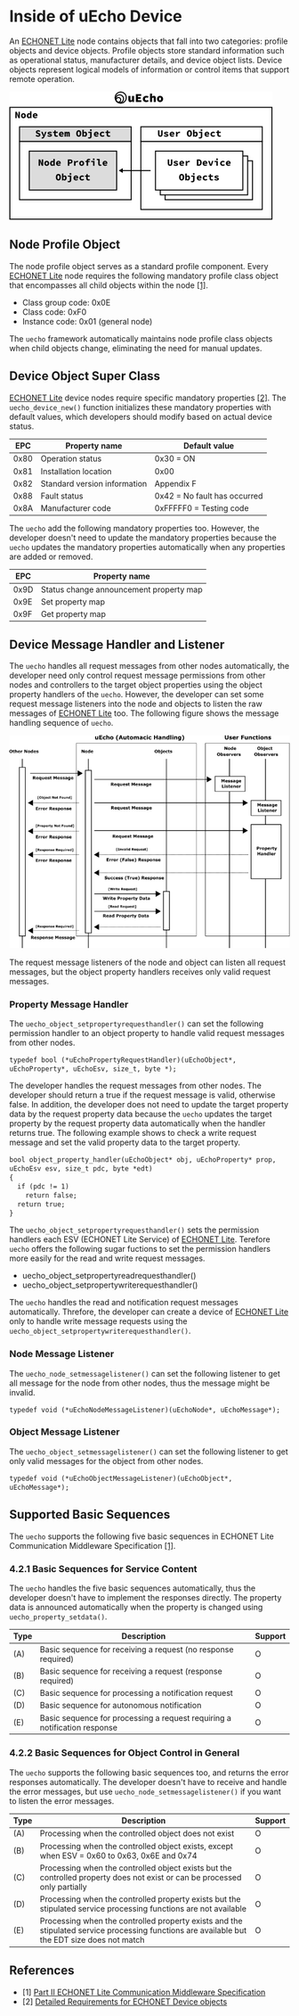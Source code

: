 # Inside of uEcho Device

An [ECHONET Lite][enet] node contains objects that fall into two categories: profile objects and device objects. Profile objects store standard information such as operational status, manufacturer details, and device object lists. Device objects represent logical models of information or control items that support remote operation.

![Device Objects](img/device_objects.png)

## Node Profile Object

The node profile object serves as a standard profile component. Every [ECHONET Lite][enet] node requires the following mandatory profile class object that encompasses all child objects within the node [\[1\]][enet-spec].

- Class group code: 0x0E
- Class code: 0xF0
- Instance code: 0x01 (general node)

The `uecho` framework automatically maintains node profile class objects when child objects change, eliminating the need for manual updates.

## Device Object Super Class

[ECHONET Lite][enet] device nodes require specific mandatory properties [\[2\]][enet-spec]. The `uecho_device_new()` function initializes these mandatory properties with default values, which developers should modify based on actual device status.

| EPC | Property name | Default value |
|---|---|---|
| 0x80 | Operation status | 0x30 = ON |
| 0x81 | Installation location | 0x00 |
| 0x82 | Standard version information | Appendix F |
| 0x88 | Fault status | 0x42 = No fault has occurred |
| 0x8A | Manufacturer code | 0xFFFFF0 = Testing code |

The `uecho` add the following mandatory properties too. However, the developer doesn't need to update the mandatory properties because the `uecho` updates the mandatory properties automatically when any properties are added or removed.

| EPC | Property name |
|---|---|
| 0x9D | Status change announcement property map |
| 0x9E | Set property map  |
| 0x9F | Get property map |

## Device Message Handler and Listener

The `uecho` handles all request messages from other nodes automatically, the developer need only control request message permissions from other nodes and controllers to the target object properties using the object property handlers of the `uecho`. However, the developer can set some request message listeners into the node and objects to listen the raw messages of [ECHONET Lite][enet] too. The following figure shows the message handling sequence of `uecho`.

![Node Observers](img/node_msg_handler.png)

The request message listeners of the node and object can listen all request messages, but the object property handlers receives only valid request messages.

### Property Message Handler

The `uecho_object_setpropertyrequesthandler()` can set the following permission handler to an object property to handle valid request messages from other nodes. 

```
typedef bool (*uEchoPropertyRequestHandler)(uEchoObject*, uEchoProperty*, uEchoEsv, size_t, byte *);
```

The developer handles the request messages from other nodes. The developer should return a true if the request message is valid, otherwise false. In addition, the developer does not need to update the target property data by the request property data because the `uecho` updates the target property by the request property data automatically when the handler returns true. The following example shows to check a write request message and set the valid property data to the target property.

```
bool object_property_handler(uEchoObject* obj, uEchoProperty* prop, uEchoEsv esv, size_t pdc, byte *edt)
{
  if (pdc != 1)
    return false;
  return true;
}
```

The `uecho_object_setpropertyrequesthandler()` sets the permission handlers each ESV (ECHONET Lite Service) of [ECHONET Lite][enet]. Terefore `uecho` offers the following sugar fuctions to set the  permission handlers more easily for the read and write request messages.

- uecho_object_setpropertyreadrequesthandler()
- uecho_object_setpropertywriterequesthandler()

The `uecho` handles the read and notification request messages automatically. Threfore, the developer can create a device of [ECHONET Lite][enet] only to handle write message requests using the `uecho_object_setpropertywriterequesthandler()`.

### Node Message Listener

The `uecho_node_setmessagelistener()` can set the following listener to get all message for the node from other nodes, thus the message might be invalid.

```
typedef void (*uEchoNodeMessageListener)(uEchoNode*, uEchoMessage*);
```

### Object Message Listener

The `uecho_object_setmessagelistener()` can set the following listener to get only valid messages for the object from other nodes.

```
typedef void (*uEchoObjectMessageListener)(uEchoObject*, uEchoMessage*);
```

## Supported Basic Sequences

The `uecho` supports the following five basic sequences in ECHONET Lite Communication Middleware Specification [\[1\]][enet-spec].

### 4.2.1 Basic Sequences for Service Content

The `uecho` handles the five basic sequences automatically, thus the developer doesn't have to implement the responses directly. The property data is announced automatically when the property is changed using `uecho_property_setdata()`.

| Type | Description | Support |
|---|---|---|
| (A) | Basic sequence for receiving a request (no response required) | O |
| (B) | Basic sequence for receiving a request (response required) | O |
| (C) | Basic sequence for processing a notification request | O |
| (D) | Basic sequence for autonomous notification | O |
| (E) | Basic sequence for processing a request requiring a notification response | O |

### 4.2.2 Basic Sequences for Object Control in General

The `uecho` supports the following basic sequences too, and returns the error responses automatically. The developer doesn't have to receive and handle the error messages, but use `uecho_node_setmessagelistener()` if you want to listen the error messages.

| Type | Description | Support |
|---|---|---|
| (A) | Processing when the controlled object does not exist | O |
| (B) | Processing when the controlled object exists, except when ESV = 0x60 to 0x63, 0x6E and 0x74 | O |
| (C) | Processing when the controlled object exists but the controlled property does not exist or can be processed only partially | O |
| (D) | Processing when the controlled property exists but the stipulated service processing functions are not available | O |
| (E) | Processing when the controlled property exists and the stipulated service processing functions are available but the EDT size does not match | O |

## References

- \[1\] [Part II ECHONET Lite Communication Middleware Specification][enet-spec]
- \[2\] [Detailed Requirements for ECHONET Device objects][enet-spec]

[enet]:http://echonet.jp/english/
[enet-spec]:http://www.echonet.gr.jp/english/spec/index.htm
